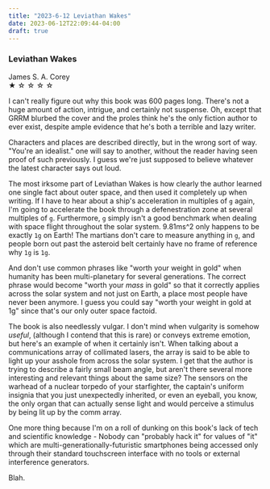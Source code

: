 ```yaml
---
title: "2023-6-12 Leviathan Wakes"
date: 2023-06-12T22:09:44-04:00
draft: true
---
```


### Leviathan Wakes
James S. A. Corey  
&#9733; &#9734; &#9734; &#9734; &#9734;  

I can't really figure out why this book was 600 pages long.  There's not a huge amount of action, intrigue, and certainly not suspense.  Oh, except that GRRM blurbed the cover and the proles think he's the only fiction author to ever exist, despite ample evidence that he's both a terrible and lazy writer.

Characters and places are described directly, but in the wrong sort of way.  "You're an idealist." one will say to another, without the reader having seen proof of such previously.  I guess we're just supposed to believe whatever the latest character says out loud.

The most irksome part of Leviathan Wakes is how clearly the author learned one single fact about outer space, and then used it completely up when writing.  If I have to hear about a ship's acceleration in multiples of `g` again, I'm going to accelerate the book through a defenestration zone at several multiples of `g`.  Furthermore, `g` simply isn't a good benchmark when dealing with space flight throughout the solar system.  9.81ms^2 only happens to be exactly `1g` on Earth!  The martians don't care to measure anything in `g`, and people born out past the asteroid belt certainly have no frame of reference why `1g` is `1g`.  

And don't use common phrases like "worth your weight in gold" when humanity has been multi-planetary for several generations.  The correct phrase would become "worth your *mass* in gold" so that it correctly applies across the solar system and not just on Earth, a place most people have never been anymore.  I guess you could say "worth your weight in gold at 1g" since that's our only outer space factoid.

The book is also needlessly vulgar.  I don't mind when vulgarity is somehow *useful*, (although I contend that this is rare) or conveys extreme emotion, but here's an example of when it certainly isn't.  When talking about a communications array of collimated lasers, the array is said to be able to light up your asshole from across the solar system.  I get that the author is trying to describe a fairly small beam angle, but aren't there several more interesting and relevant things about the same size?  The sensors on the warhead of a nuclear torpedo of your starfighter, the captain's uniform insignia that you just unexpectedly inherited, or even an eyeball, you know, the only organ that can actually sense light and would perceive a stimulus by being lit up by the comm array.

One more thing because I'm on a roll of dunking on this book's lack of tech and scientific knowledge - Nobody can "probably hack it" for values of "it" which are multi-generationally-futuristic smartphones being accessed only through their standard touchscreen interface with no tools or external interference generators.

Blah.